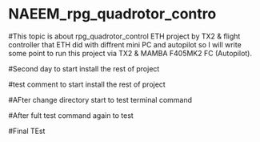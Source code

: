 # NAEEM_rpg_quadrotor_contro

#This topic is about rpg_quadrotor_control ETH project by TX2 & flight controller that ETH did with diffrent mini PC and autopilot so I will write some point to run this project via TX2 & MAMBA F405MK2 FC (Autopilot).

#Second day to start install the rest of project

#test comment to start install the rest of project

#AFter change directory start to test terminal command

#After fult test command again to test


#Final TEst 
